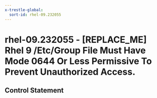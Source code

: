 ```yaml
---
x-trestle-global:
  sort-id: rhel-09.232055
---
```


# rhel-09.232055 - \[REPLACE_ME\] Rhel 9 /Etc/Group File Must Have Mode 0644 Or Less Permissive To Prevent Unauthorized Access.

## Control Statement
